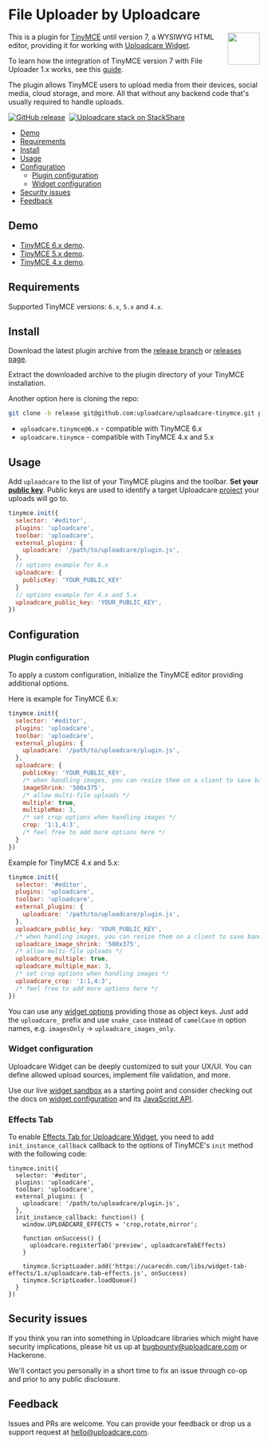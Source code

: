 # File Uploader by Uploadcare

<a href="https://uploadcare.com/?utm_source=github&utm_campaign=uploadcare-tinymce">
  <img align="right" width="64" height="64"
    src="https://ucarecdn.com/2f4864b7-ed0e-4411-965b-8148623aa680/uploadcare-logo-mark.svg"
    alt="">
</a>

This is a plugin for [TinyMCE][tinymce] until version 7, a WYSIWYG HTML editor,
providing it for working with [Uploadcare Widget][uc-feature-widget].

To learn how the integration of TinyMCE version 7 with File Uploader 1.x works, see this [guide](https://uploadcare.com/docs/integrations/tinymce/).

The plugin allows TinyMCE users to upload media
from their devices, social media, cloud storage, and more.
All that without any backend code that's usually required to handle uploads.

[![GitHub release][badge-release-img]][badge-release-url]&nbsp;
[![Uploadcare stack on StackShare][badge-stack-img]][badge-stack-url]

* [Demo](#demo)
* [Requirements](#requirements)
* [Install](#install)
* [Usage](#usage)
* [Configuration](#configuration)
  * [Plugin configuration](#plugin-configuration)
  * [Widget configuration](#widget-configuration)
* [Security issues](#security-issues)
* [Feedback](#feedback)

## Demo

* [TinyMCE 6.x demo][demo-6].
* [TinyMCE 5.x demo][demo-5].
* [TinyMCE 4.x demo][demo-4].

## Requirements

Supported TinyMCE versions: `6.x`, `5.x` and `4.x`.

## Install

Download the latest plugin archive from the [release branch][github-branch-release]
or [releases page][github-releases].

Extract the downloaded archive to the plugin directory of your TinyMCE
installation.

Another option here is cloning the repo:

```bash
git clone -b release git@github.com:uploadcare/uploadcare-tinymce.git plugins/uploadcare
```

* `uploadcare.tinymce@6.x` - compatible with TinyMCE 6.x
* `uploadcare.tinymce` - compatible with TinyMCE 4.x and 5.x

## Usage

Add `uploadcare` to the list of your TinyMCE plugins and the toolbar.
**Set your [public key][uc-docs-widget-options-public-key]**. Public keys are used
to identify a target Uploadcare [project][uc-projects] your uploads will go to.

```javascript
tinymce.init({
  selector: '#editor',
  plugins: 'uploadcare',
  toolbar: 'uploadcare',
  external_plugins: {
    uploadcare: '/path/to/uploadcare/plugin.js',
  },
  // options example for 6.x
  uploadcare: {
    publicKey: 'YOUR_PUBLIC_KEY'
  }
  // options example for 4.x and 5.x
  uploadcare_public_key: 'YOUR_PUBLIC_KEY',
})
```

## Configuration

### Plugin configuration

To apply a custom configuration, initialize the TinyMCE editor
providing additional options.

Here is example for TinyMCE 6.x:

```javascript
tinymce.init({
  selector: '#editor',
  plugins: 'uploadcare',
  toolbar: 'uploadcare',
  external_plugins: {
    uploadcare: '/path/to/uploadcare/plugin.js',
  },
  uploadcare: {
    publicKey: 'YOUR_PUBLIC_KEY',
    /* when handling images, you can resize them on a client to save bandwidth */
    imageShrink: '500x375',
    /* allow multi-file uploads */
    multiple: true,
    multipleMax: 3,
    /* set crop options when handling images */
    crop: '1:1,4:3',
    /* feel free to add more options here */
  }
})
```

Example for TinyMCE 4.x and 5.x:

```javascript
tinymce.init({
  selector: '#editor',
  plugins: 'uploadcare',
  toolbar: 'uploadcare',
  external_plugins: {
    uploadcare: '/path/to/uploadcare/plugin.js',
  },
  uploadcare_public_key: 'YOUR_PUBLIC_KEY',
  /* when handling images, you can resize them on a client to save bandwidth */
  uploadcare_image_shrink: '500x375',
  /* allow multi-file uploads */
  uploadcare_multiple: true,
  uploadcare_multiple_max: 3,
  /* set crop options when handling images */
  uploadcare_crop: '1:1,4:3',
  /* feel free to add more options here */
})
```

You can use any [widget options][uc-docs-widget-options]
providing those as object keys. Just add the `uploadcare_` prefix and
use `snake_case` instead of `camelCase` in option names, e.g.
`imagesOnly` &rarr; `uploadcare_images_only`.

### Widget configuration

Uploadcare Widget can be deeply customized to suit your UX/UI. You can define
allowed upload sources, implement file validation, and more.

Use our live [widget sandbox][uc-widget-configure] as a starting point and consider
checking out the docs on [widget configuration][uc-docs-widget-config] and its
[JavaScript API][uc-docs-widget-js-api].

### Effects Tab

To enable [Effects Tab for Uploadcare Widget](https://github.com/uploadcare/uploadcare-widget-tab-effects), you need to add `init_instance_callback` callback to the options of TinyMCE's `init` method with the following code:

```
tinymce.init({
  selector: '#editor',
  plugins: 'uploadcare',
  toolbar: 'uploadcare',
  external_plugins: {
    uploadcare: '/path/to/uploadcare/plugin.js',
  },
  init_instance_callback: function() {
    window.UPLOADCARE_EFFECTS = 'crop,rotate,mirror';

    function onSuccess() {
      uploadcare.registerTab('preview', uploadcareTabEffects)
    }

    tinymce.ScriptLoader.add('https://ucarecdn.com/libs/widget-tab-effects/1.x/uploadcare.tab-effects.js', onSuccess)
    tinymce.ScriptLoader.loadQueue()
  }
})
```

## Security issues

If you think you ran into something in Uploadcare libraries which might have
security implications, please hit us up at [bugbounty@uploadcare.com][uc-email-bounty]
or Hackerone.

We'll contact you personally in a short time to fix an issue through co-op and
prior to any public disclosure.

## Feedback

Issues and PRs are welcome. You can provide your feedback or drop us a support
request at [hello@uploadcare.com][uc-email-hello].

[tinymce]: http://www.tinymce.com/
[demo-4]: https://uploadcare.github.io/uploadcare-tinymce/demo/4.x/?utm_source=github&utm_campaign=uploadcare-tinymce
[demo-5]: https://uploadcare.github.io/uploadcare-tinymce/demo/5.x/?utm_source=github&utm_campaign=uploadcare-tinymce
[demo-6]: https://uploadcare.github.io/uploadcare-tinymce/demo/6.x/?utm_source=github&utm_campaign=uploadcare-tinymce
[uc-docs-widget-config]: https://uploadcare.com/docs/uploads/widget/config/?utm_source=github&utm_campaign=uploadcare-tinymce
[uc-docs-widget-js-api]: https://uploadcare.com/docs/api_reference/javascript/?utm_source=github&utm_campaign=uploadcare-tinymce
[uc-docs-widget-options]: https://uploadcare.com/docs/uploads/widget/config/?utm_source=github&utm_campaign=uploadcare-tinymce#options
[uc-docs-widget-options-public-key]: https://uploadcare.com/docs/uploads/widget/config/?utm_source=github&utm_campaign=uploadcare-tinymce#option-public-key
[uc-dashboard]: https://uploadcare.com/dashboard/?utm_source=github&utm_campaign=uploadcare-tinymce
[uc-widget-configure]: https://uploadcare.com/widget/configure/?utm_source=github&utm_campaign=uploadcare-tinymce
[uc-feature-widget]: https://uploadcare.com/features/widget/?utm_source=github&utm_campaign=uploadcare-tinymce
[uc-projects]: https://uploadcare.com/docs/keys/?utm_source=github&utm_campaign=uploadcare-tinymce#projects
[uc-email-bounty]: mailto:bugbounty@uploadcare.com
[uc-email-hello]: mailto:hello@uploadcare.com
[github-releases]: https://github.com/uploadcare/uploadcare-tinymce/releases
[github-branch-release]: https://github.com/uploadcare/uploadcare-tinymce/tree/release
[github-contributors]: https://github.com/uploadcare/uploadcare-tinymce/graphs/contributors
[badge-stack-img]: https://img.shields.io/badge/tech-stack-0690fa.svg?style=flat
[badge-stack-url]: https://stackshare.io/uploadcare/stacks/
[badge-release-img]: https://img.shields.io/github/release/uploadcare/uploadcare-tinymce.svg
[badge-release-url]: https://github.com/uploadcare/uploadcare-tinymce/releases
